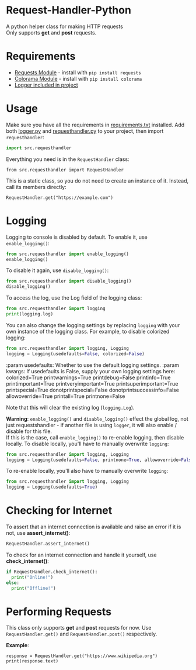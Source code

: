 # Request-Handler-Python
A python helper class for making HTTP requests<br>
Only supports **get** and **post** requests.

# Requirements
- [Requests Module](https://pypi.org/project/requests/) - install with `pip install requests`
- [Colorama Module](https://pypi.org/project/colorama/) - install with `pip install colorama`
- [Logger included in project](https://github.com/HorridModz/Request-Handler-Python/blob/main/logger.py)

# Usage
Make sure you have all the requirements in [requirements.txt](https://github.com/HorridModz/Request-Handler-Python/blob/main/requirements.txt) installed.
Add both [logger.py](https://github.com/HorridModz/Request-Handler-Python/blob/main/logger.py) and [requesthandler.py](https://github.com/HorridModz/Request-Handler-Python/blob/main/requesthandler.py) to your project, then import `requesthandler`:
```py
import src.requesthandler
```

Everything you need is in the `RequestHandler` class:

```
from src.requesthandler import RequestHandler
```

This is a static class, so you do not need to create an instance of it. Instead, call its members directly:

```
RequestHandler.get("https://example.com")
```

# Logging
Logging to console is disabled by default. To enable it, use `enable_logging()`:
```py
from src.requesthandler import enable_logging()
enable_logging()
```

To disable it again, use `disable_logging()`:
```py
from src.requesthandler import disable_logging()
disable_logging()
```

To access the log, use the Log field of the logging class:

```py
from src.requesthandler import logging
print(logging.log)
```

You can also change the logging settings by replacing `logging` with your own instance of the logging class. For example, to disable colorized logging:
```py
from src.requesthandler import logging, Logging
logging = Logging(usedefaults=False, colorized=False)
```
:param usedefaults: Whether to use the default logging settings.
:param kwargs: If usedefaults is False, supply your own logging settings here:
    colorized=True
    printwarnings=True
    printdebug=False
    printinfo=True
    printimportant=True
    printveryimportant=True
    printsuperimportant=True
    printspecial=True
    donotprintspecial=False
    donotprintsuccessinfo=False
    allowoverride=True
    printall=True
    printnone=False

Note that this will clear the existing log (`logging.Log`).

**Warning**:
`enable_logging()` and `disable_logging()` effect the global log, not just requestshandler - if another file is using `logger`, it will also enable / disable for this file.<br>
If this is the case, call `enable_logging()` to re-enable logging, then disable locally.
To disable locally, you'll have to manually overwrite `logging`:
```py
from src.requesthandler import logging, Logging
logging = Logging(usedefaults=False, printnone=True, allowoverride=False)
```

To re-enable locally, you'll also have to manually overwrite `logging`:
```py
from src.requesthandler import logging, Logging
logging = Logging(usedefaults=True)
```

# Checking for Internet
To assert that an internet connection is available and raise an error if it is not, use **assert_internet()**:
```py
RequestHandler.assert_internet()
```

To check for an internet connection and handle it yourself, use **check_internet()**:
```py
if RequestHandler.check_internet():
  print("Online!")
else:
  print("Offline!")
```

# Performing Requests
This class only supports **get** and **post** requests for now.
Use `RequestHandler.get()` and `RequestHandler.post()` respectively.

**Example**:
```
response = RequestHandler.get("https://www.wikipedia.org")
print(response.text)
```
